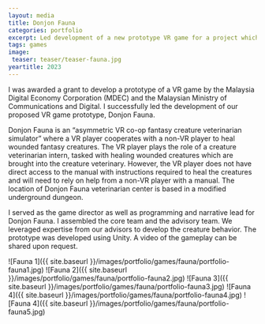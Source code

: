 ```yaml
---
layout: media
title: Donjon Fauna
categories: portfolio
excerpt: Led development of a new prototype VR game for a project which received grant funding from the Malaysian government.
tags: games
image:
 teaser: teaser/teaser-fauna.jpg
yeartitle: 2023
---
```


I was awarded a grant to develop a prototype of a VR game by the Malaysia Digital Economy Corporation (MDEC) and the Malaysian Ministry of Communications and Digital. I successfully led the development of our proposed VR game prototype, Donjon Fauna. 

Donjon Fauna is an “asymmetric VR co-op fantasy creature veterinarian simulator” where a VR player cooperates with a non-VR player to heal wounded fantasy creatures. The VR player plays the role of a creature veterinarian intern, tasked with healing wounded creatures which are brought into the creature veterinary. However, the VR player does not have direct access to the manual with instructions required to heal the creatures and will need to rely on help from a non-VR player with a manual. The location of Donjon Fauna veterinarian center is based in a modified underground dungeon.

I served as the game director as well as programming and narrative lead for Donjon Fauna. I assembled the core team and the advisory team. We leveraged expertise from our advisors to develop the creature behavior. The prototype was developed using Unity. A video of the gameplay can be shared upon request.

![Fauna 1]({{ site.baseurl }}/images/portfolio/games/fauna/portfolio-fauna1.jpg)
![Fauna 2]({{ site.baseurl }}/images/portfolio/games/fauna/portfolio-fauna2.jpg)
![Fauna 3]({{ site.baseurl }}/images/portfolio/games/fauna/portfolio-fauna3.jpg)
![Fauna 4]({{ site.baseurl }}/images/portfolio/games/fauna/portfolio-fauna4.jpg)
![Fauna 4]({{ site.baseurl }}/images/portfolio/games/fauna/portfolio-fauna5.jpg)

